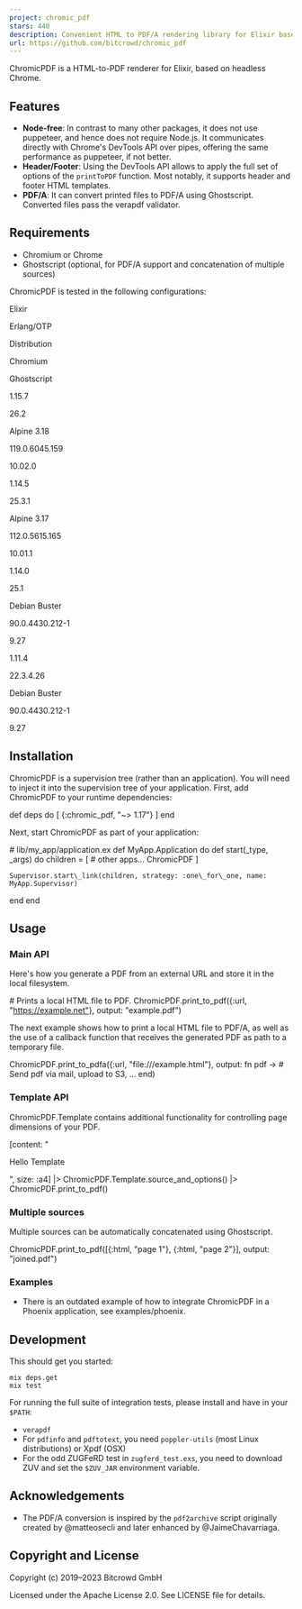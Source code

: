 ```yaml
---
project: chromic_pdf
stars: 440
description: Convenient HTML to PDF/A rendering library for Elixir based on Chrome & Ghostscript
url: https://github.com/bitcrowd/chromic_pdf
---
```


ChromicPDF is a HTML-to-PDF renderer for Elixir, based on headless Chrome.

Features
--------

-   **Node-free**: In contrast to many other packages, it does not use puppeteer, and hence does not require Node.js. It communicates directly with Chrome's DevTools API over pipes, offering the same performance as puppeteer, if not better.
-   **Header/Footer**: Using the DevTools API allows to apply the full set of options of the `printToPDF` function. Most notably, it supports header and footer HTML templates.
-   **PDF/A**: It can convert printed files to PDF/A using Ghostscript. Converted files pass the verapdf validator.

Requirements
------------

-   Chromium or Chrome
-   Ghostscript (optional, for PDF/A support and concatenation of multiple sources)

ChromicPDF is tested in the following configurations:

Elixir

Erlang/OTP

Distribution

Chromium

Ghostscript

1.15.7

26.2

Alpine 3.18

119.0.6045.159

10.02.0

1.14.5

25.3.1

Alpine 3.17

112.0.5615.165

10.01.1

1.14.0

25.1

Debian Buster

90.0.4430.212-1

9.27

1.11.4

22.3.4.26

Debian Buster

90.0.4430.212-1

9.27

Installation
------------

ChromicPDF is a supervision tree (rather than an application). You will need to inject it into the supervision tree of your application. First, add ChromicPDF to your runtime dependencies:

def deps do
  \[
    {:chromic\_pdf, "~> 1.17"}
  \]
end

Next, start ChromicPDF as part of your application:

\# lib/my\_app/application.ex
def MyApp.Application do
  def start(\_type, \_args) do
    children \= \[
      \# other apps...
      ChromicPDF
    \]

    Supervisor.start\_link(children, strategy: :one\_for\_one, name: MyApp.Supervisor)
  end
end

Usage
-----

### Main API

Here's how you generate a PDF from an external URL and store it in the local filesystem.

\# Prints a local HTML file to PDF.
ChromicPDF.print\_to\_pdf({:url, "https://example.net"}, output: "example.pdf")

The next example shows how to print a local HTML file to PDF/A, as well as the use of a callback function that receives the generated PDF as path to a temporary file.

ChromicPDF.print\_to\_pdfa({:url, "file:///example.html"}, output: fn pdf \->
  \# Send pdf via mail, upload to S3, ...
end)

### Template API

ChromicPDF.Template contains additional functionality for controlling page dimensions of your PDF.

\[content: "<p>Hello Template</p>", size: :a4\]
|> ChromicPDF.Template.source\_and\_options()
|> ChromicPDF.print\_to\_pdf()

### Multiple sources

Multiple sources can be automatically concatenated using Ghostscript.

ChromicPDF.print\_to\_pdf(\[{:html, "page 1"}, {:html, "page 2"}\], output: "joined.pdf")

### Examples

-   There is an outdated example of how to integrate ChromicPDF in a Phoenix application, see examples/phoenix.

Development
-----------

This should get you started:

```
mix deps.get
mix test
```

For running the full suite of integration tests, please install and have in your `$PATH`:

-   `verapdf`
-   For `pdfinfo` and `pdftotext`, you need `poppler-utils` (most Linux distributions) or Xpdf (OSX)
-   For the odd ZUGFeRD test in `zugferd_test.exs`, you need to download ZUV and set the `$ZUV_JAR` environment variable.

Acknowledgements
----------------

-   The PDF/A conversion is inspired by the `pdf2archive` script originally created by @matteosecli and later enhanced by @JaimeChavarriaga.

Copyright and License
---------------------

Copyright (c) 2019–2023 Bitcrowd GmbH

Licensed under the Apache License 2.0. See LICENSE file for details.
